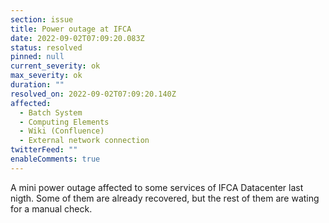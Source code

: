 ```yaml
---
section: issue
title: Power outage at IFCA
date: 2022-09-02T07:09:20.083Z
status: resolved
pinned: null
current_severity: ok
max_severity: ok
duration: ""
resolved_on: 2022-09-02T07:09:20.140Z
affected:
  - Batch System
  - Computing Elements
  - Wiki (Confluence)
  - External network connection
twitterFeed: ""
enableComments: true
---
```

A mini power outage affected to some services of IFCA Datacenter last nigth. Some of them are already recovered, but the rest of them are wating for a manual check.
